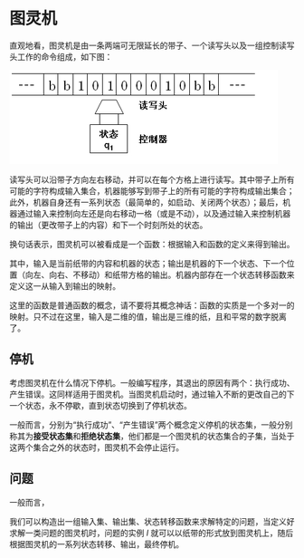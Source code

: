 # 图灵机

直观地看，图灵机是由一条两端可无限延长的带子、一个读写头以及一组控制读写头工作的命令组成，如下图：

![](./fig/1.jpg)


读写头可以沿带子方向左右移动，并可以在每个方格上进行读写。其中带子上所有可能的字符构成输入集合，机器能够写到带子上的所有可能的字符构成输出集合；此外，机器自身还有一系列状态（最简单的，如启动、关闭两个状态）；最后，机器通过输入来控制向左还是向右移动一格（或是不动），以及通过输入来控制机器的输出（更改带子上的内容）和下一个时刻所处的状态。


换句话表示，图灵机可以被看成是一个函数：根据输入和函数的定义来得到输出。

其中，输入是当前纸带的内容和机器的状态；输出是机器的下一个状态、下一个位置（向左、向右、不移动）和纸带方格的输出。机器内部存在一个状态转移函数来定义这一从输入到输出的映射。

这里的函数是普通函数的概念，请不要将其概念神话：函数的实质是一个多对一的映射。只不过在这里，输入是二维的值，输出是三维的纸，且和平常的数字脱离了。


## 停机

考虑图灵机在什么情况下停机。一般编写程序，其退出的原因有两个：执行成功、产生错误。这同样适用于图灵机。当图灵机启动时，通过输入不断的更改自己的下一个状态，永不停歇，直到状态切换到了停机状态。

一般而言，分别为“执行成功”、“产生错误”两个概念定义停机的状态集，一般分别称其为**接受状态集**和**拒绝状态集**，他们都是一个图灵机的状态集合的子集，当处于这两个集合之外的状态时，图灵机不会停止运行。


## 问题

一般而言，

我们可以构造出一组输入集、输出集、状态转移函数来求解特定的问题，当定义好求解一类问题的图灵机时，问题的实例 $I$ 就可以以纸带的形式放到图灵机上，随后根据图灵机的一系列状态转移、输出，最终停机。



<!-- 实际上，虽然图灵机已经是一种对求解算法问题的抽象描述了，但实际上完全可以抛开这些概念，把图灵机直接看成是一个函数：根据输入，得到输出。 -->

